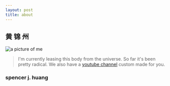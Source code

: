 ```yaml
---
layout: post
title: about
---
```

## 黄 锦 州 
![a picture of me](assets\images\spencer2.jpeg)
>  I'm currently leasing this body from the universe. So far it's been pretty radical. We also have a <a href="https://www.youtube.com/channel/UCX47DuX1PfNaLGWleFEHtLw" target="_blank">youtube channel</a> custom made for you.
### spencer j. huang  
